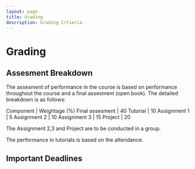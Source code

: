 ```yaml
---
layout: page
title: Grading
description: Grading Crtieria
---
```


# Grading


## Assesment Breakdown

The assesment of performance in the course is based on performance throughout the course and  a final assesment (open book). The detailed breakdown is as follows:

Component |  Weightage (%) 
Final assesment |  40
Tutorial |  10
Assignment 1 | 5
Assignment 2 | 10
Assignment 3 | 15
Project | 20

The Assignment 2,3 and Project are to be conducted in a group.  

The performance in tutorials is based on the attendance. 

## Important Deadlines






